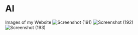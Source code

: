 # AI

Images of my Website
![Screenshot (191)](https://github.com/soheb21/AI/assets/92992903/aa836148-3b62-4cf2-8625-4be443a79d1e)
![Screenshot (192)](https://github.com/soheb21/AI/assets/92992903/aa26a865-c98a-453c-a3d4-1b7b68393b8f)
![Screenshot (193)](https://github.com/soheb21/AI/assets/92992903/29a728c5-a394-45a3-b5c3-428b28300af9)
